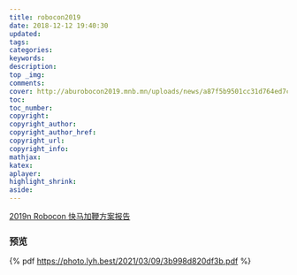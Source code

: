 ```yaml
---
title: robocon2019
date: 2018-12-12 19:40:30
updated:
tags:
categories:
keywords:
description:
top _img:
comments:
cover: http://aburobocon2019.mnb.mn/uploads/news/a87f5b9501cc31d764ed7c76b56b1dea99aad65e.png
toc:
toc_number:
copyright:
copyright_author:
copyright_author_href:
copyright_url:
copyright_info:
mathjax:
katex:
aplayer:
highlight_shrink:
aside:
---
```

[2019n Robocon 快马加鞭方案报告](https://photo.lyh.best/2021/03/09/3b998d820df3b.pdf)
### 预览
{% pdf https://photo.lyh.best/2021/03/09/3b998d820df3b.pdf %}
